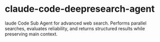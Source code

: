 # claude-code-deepresearch-agent
laude Code Sub Agent for advanced web search. Performs parallel searches, evaluates reliability, and returns structured results while preserving main context.

